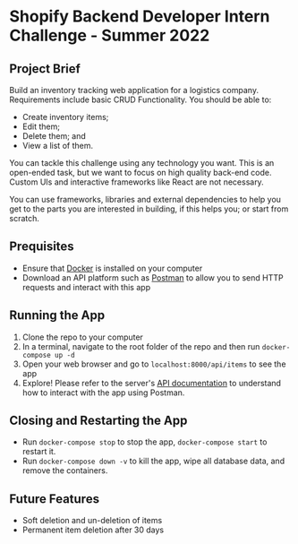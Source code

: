 # Shopify Backend Developer Intern Challenge - Summer 2022

## Project Brief
Build an inventory tracking web application for a logistics company. Requirements include basic CRUD Functionality. You should be able to:
- Create inventory items;
- Edit them;
- Delete them; and
- View a list of them.

You can tackle this challenge using any technology you want. This is an open-ended task, but we want to focus on high quality back-end code. Custom UIs and interactive frameworks like React are not necessary.

You can use frameworks, libraries and external dependencies to help you get to the parts you are interested in building, if this helps you; or start from scratch.

## Prequisites
* Ensure that [Docker](https://docs.docker.com/get-docker/) is installed on your computer
* Download an API platform such as [Postman](https://www.postman.com/) to allow you to send HTTP requests and interact with this app

## Running the App
1. Clone the repo to your computer
2. In a terminal, navigate to the root folder of the repo and then run `docker-compose up -d`
3. Open your web browser and go to `localhost:8000/api/items` to see the app
4. Explore! Please refer to the server's [API documentation](./server/API.md) to understand how to interact with the app using Postman.

## Closing and Restarting the App
* Run `docker-compose stop` to stop the app, `docker-compose start` to restart it.
* Run `docker-compose down -v` to kill the app, wipe all database data, and remove the containers.

## Future Features
- Soft deletion and un-deletion of items
- Permanent item deletion after 30 days
